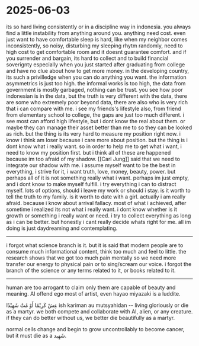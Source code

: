 # 2025-06-03

its so hard living consistently or in a discipline way in indonesia. you always find a little instability from anything around you. anything need cost. even just want to have comfortable sleep is hard, like when my neighbor comes inconsistently, so noisy, disturbing my sleeping rhytm randomly, need to high cost to get comfortable room and it doesnt guarantee comfort. and if you surrender and bargain, its hard to collect and to build financial soverignty especially when you just started after graduating from college and have no clue about how to get more money. in the developing country, its such a privilledge when you can do anything you want. the information asymmetrics is just too high. the informal works is too high, the data from government is mostly garbaged, nothing can be trust. you see how poor indonesian is in the data, but the truth is very different with the data, there are some who extremely poor beyond data, there are also who is very rich that i can compare with me. i see my friends's lifestyle also, from friend from elementary school to college, the gaps are just too much different. i see most can afford high lifestyle, but i dont know the real about them. or maybe they can manage their asset better than me to so they can be looked as rich. but the thing is its very hard to measure my position right now. i know i think am loser because i care more about position. but the thing is i dont know what i really want. so in order to help me to get what i want, i need to know my position first. but i think all of these are happened because im too afraid of my shadow. [[Carl Jung]] said that we need to integrate our shadow with me. i assume myself want to be the best in everything, i strive for it, i want truth, love, money, beauty, power. but perhaps all of it is not something really what i want. perhaps im just empty, and i dont know to make myself fulfill. i try everything i can to distract myself. lots of options, should i leave my work or should i stay. is it worth to tell the truth to my family. is it worth to date with a girl. actually i am really afraid. because i know about arrival fallacy. most of what i achieved, after sometime i realized its not what i really want. i dont know whether is it growth or something i really want or need. i try to collect everything as long as i can be better. but honestly i cant really decide whats right for me. all im doing is just daydreaming and contemplating.

---

i forgot what science branch is it. but it is said that modern people are to consume much informational content, think too much and feel to little. the research shows that we got too much pain mentally so we need more transfer our energy to physical pain or to sing/scream our voice. i forgot the branch of the science or any terms related to it, or books related to it. 

---

human are too arrogant to claim only them are capable of beauty and meaning. AI offend ego most of artist, even hayao miyazaki is a luddite.

عِشْ كَرِيْمًا أَوْ مُتْ شَهِيْدًا ish kariman au mutsyahidan -- living gloriously or die as a martyr. we both compete and collaborate with AI, alien, or any creature. if they can do better without us, we better die beautifully as a martyr. 

normal cells change and begin to grow uncontrollably to become cancer, but it must die as a شَهِيد.


